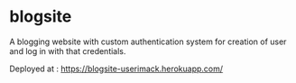 # blogsite

A blogging website with custom authentication system for creation of user and log in with that credentials. 

Deployed at : https://blogsite-userimack.herokuapp.com/ 
